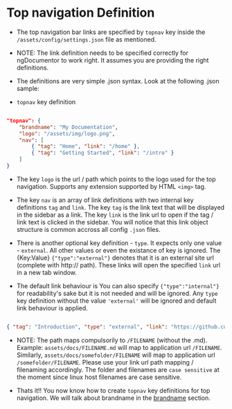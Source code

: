 # Top navigation Definition


* The top navigation bar links are specified by `topnav` key inside the `/assets/config/settings.json` file as mentioned.


* NOTE: The link definition needs to be specified correctly for ngDocumentor to work right. It assumes you are providing the right definitions.


* The definitions are very simple .json syntax. Look at the following .json sample:


* `topnav` key definition

```json

"topnav": {
    "brandname": "My Documentation",
    "logo": "/assets/img/logo.png",
    "nav": [
        { "tag": "Home", "link": "/home" },
        { "tag": "Getting Started", "link": "/intro" }
    ]
}

```


* The key `logo` is the url / path which points to the logo used for the top navigation. Supports any extension supported by HTML `<img>` tag.



* The key `nav` is an array of link definitions with two internal key definitions `tag` and `link`. The key `tag` is the link text that will be displayed in the sidebar as a link. The key `link` is the link url to open if the tag / link text is clicked in the sidebar. You will notice that this link object structure is common accross all config `.json` files.


* There is another optional key definition - `type`. It expects only one value - `external`. All other values or even the existance of key is ignored. The {Key:Value} `{"type":"external"}` denotes that it is an external site url (complete with http:// path). These links will open the specified `link` url in a new tab window. 


* The default link behaviour is You can also specify `{"type":"internal"}` for readability's sake but it is not needed and will be ignored. Any `type` key definition without the value `'external'` will be ignored and default link behaviour is applied.


```json

{ "tag": "Introduction", "type": "external", "link": "https://github.com/ngDocumentor/ngDocumentor" }

```


* NOTE: The path maps compulsorily to `/FILENAME` (without the .md). Example: `assets/docs/FILENAME.md` will map to application url `/FILENAME`. Similarly, `assets/docs/somefolder/FILENAME` will map to application url `/somefolder/FILENAME`. Please use your link url path mapping / filenaming accordingly. The folder and filenames are `case sensitive` at the moment since linux host filenames are case sensitive.


* Thats it!! You now know how to create `topnav` key definitions for top navigation. We will talk about brandname in the [brandname](#/brandname) section.

